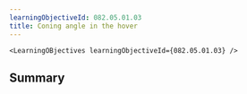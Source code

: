 ```yaml
---
learningObjectiveId: 082.05.01.03
title: Coning angle in the hover
---
```


```tsx eval
<LearningOBjectives learningObjectiveId={082.05.01.03} />
```

## Summary
